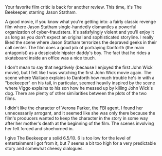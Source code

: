 Your favorite film critic is back for another review. This time, it's The Beekeeper, starring Jason Statham.

A good movie, if you know what you're getting into: a fairly classic revenge film where Jason Statham single-handedly dismantles a powerful organization of cyber-fraudsters. It's satisfyingly violent and you'll enjoy it as long as you don't expect an original and sophisticated storyline. I really liked the scene where Jason Statham terrorizes the depraved geeks in their call center. The film does a good job of portraying Danforth (the main antagonist) as a despicable hipster daddy's boy. The fact that he rides a skateboard inside an office was a nice touch.

I don't mean to say that negatively (because I enjoyed the first John Wick movie), but I felt like I was watching the first John Wick movie again. The scene where Wallace explains to Danforth how much trouble he's in with a "beekeeper" on his tail, in particular, seemed heavily inspired by the scene where Viggo explains to his son how he messed up by killing John Wick's dog. There are plenty of other similarities between the plots of the two films.

I didn't like the character of Verona Parker, the FBI agent. I found her unnecessarily arrogant, and it seemed like she was only there because the film's producers wanted to keep the character in the story in some way after her mother's death at the beginning of the film. The scenes involving her felt forced and shoehorned in.

I give The Beekeeper a solid 6.5/10. 6 is too low for the level of entertainment I got from it, but 7 seems a bit too high for a very predictable story and somewhat cheesy dialogues.
